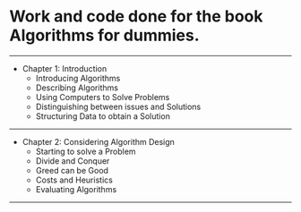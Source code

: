 # Work and code done for the book Algorithms for dummies.
___

- Chapter 1: Introduction
    - Introducing Algorithms
    - Describing Algorithms
    - Using Computers to Solve Problems
    - Distinguishing between issues and Solutions
    - Structuring Data to obtain a Solution
___
- Chapter 2: Considering Algorithm Design
    - Starting to solve a Problem
    - Divide and Conquer
    - Greed can be Good
    - Costs and Heuristics
    - Evaluating Algorithms
___
